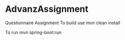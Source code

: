 # AdvanzAssignment
Questionnaire Assignment
To build use 
mvn clean install

To run
mvn spring-boot:run
